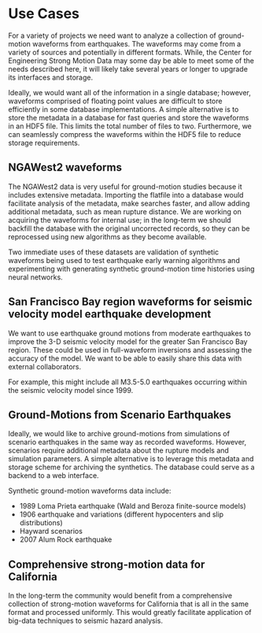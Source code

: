 # Use Cases

For a variety of projects we need want to analyze a collection of
ground-motion waveforms from earthquakes. The waveforms may come from
a variety of sources and potentially in different formats. While, the
Center for Engineering Strong Motion Data may some day be able to meet
some of the needs described here, it will likely take several years or
longer to upgrade its interfaces and storage.

Ideally, we would want all of the information in a single database;
however, waveforms comprised of floating point values are difficult to
store efficiently in some database implementations. A simple
alternative is to store the metadata in a database for fast queries
and store the waveforms in an HDF5 file. This limits the total number
of files to two. Furthermore, we can seamlessly compress the waveforms
within the HDF5 file to reduce storage requirements.

## NGAWest2 waveforms

The NGAWest2 data is very useful for ground-motion studies because it
includes extensive metadata. Importing the flatfile into a database
would facilitate analysis of the metadata, make searches faster, and
allow adding additional metadata, such as mean rupture distance. We
are working on acquiring the waveforms for internal use; in the
long-term we should backfill the database with the original
uncorrected records, so they can be reprocessed using new algorithms
as they become available.

Two immediate uses of these datasets are validation of synthetic
waveforms being used to test earthquake early warning algorithms and
experimenting with generating synthetic ground-motion time histories
using neural networks.

## San Francisco Bay region waveforms for seismic velocity model earthquake development

We want to use earthquake ground motions from moderate earthquakes to
improve the 3-D seismic velocity model for the greater San Francisco
Bay region. These could be used in full-waveform inversions and
assessing the accuracy of the model. We want to be able to easily
share this data with external collaborators. 

For example, this might include all M3.5-5.0 earthquakes occurring
within the seismic velocity model since 1999.

## Ground-Motions from Scenario Earthquakes

Ideally, we would like to archive ground-motions from simulations of
scenario earthquakes in the same way as recorded waveforms. However,
scenarios require additional metadata about the rupture models and
simulation parameters. A simple alternative is to leverage this
metadata and storage scheme for archiving the synthetics. The database
could serve as a backend to a web interface.

Synthetic ground-motion waveforms data include:

  * 1989 Loma Prieta earthquake (Wald and Beroza finite-source models)
  * 1906 earthquake and variations (different hypocenters and slip
    distributions)
  * Hayward scenarios
  * 2007 Alum Rock earthquake

## Comprehensive strong-motion data for California

In the long-term the community would benefit from a comprehensive
collection of strong-motion waveforms for California that is all in
the same format and processed uniformly. This would greatly facilitate
application of big-data techniques to seismic hazard analysis.

